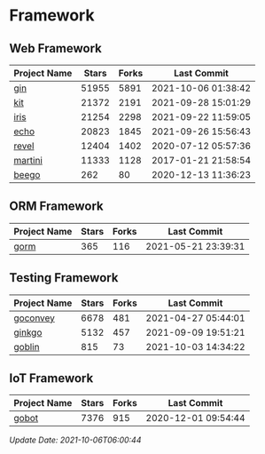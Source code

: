 # Framework

## Web Framework
| Project Name | Stars | Forks | Last Commit |
| ------------ | ----- | ----- | ----------- |
| [gin](https://github.com/gin-gonic/gin) | 51955 | 5891 | 2021-10-06 01:38:42 |
| [kit](https://github.com/go-kit/kit) | 21372 | 2191 | 2021-09-28 15:01:29 |
| [iris](https://github.com/kataras/iris) | 21254 | 2298 | 2021-09-22 11:59:05 |
| [echo](https://github.com/labstack/echo) | 20823 | 1845 | 2021-09-26 15:56:43 |
| [revel](https://github.com/revel/revel) | 12404 | 1402 | 2020-07-12 05:57:36 |
| [martini](https://github.com/go-martini/martini) | 11333 | 1128 | 2017-01-21 21:58:54 |
| [beego](https://github.com/astaxie/beego) | 262 | 80 | 2020-12-13 11:36:23 |

## ORM Framework
| Project Name | Stars | Forks | Last Commit |
| ------------ | ----- | ----- | ----------- |
| [gorm](https://github.com/jinzhu/gorm) | 365 | 116 | 2021-05-21 23:39:31 |

## Testing Framework
| Project Name | Stars | Forks | Last Commit |
| ------------ | ----- | ----- | ----------- |
| [goconvey](https://github.com/smartystreets/goconvey) | 6678 | 481 | 2021-04-27 05:44:01 |
| [ginkgo](https://github.com/onsi/ginkgo) | 5132 | 457 | 2021-09-09 19:51:21 |
| [goblin](https://github.com/franela/goblin) | 815 | 73 | 2021-10-03 14:34:22 |

## IoT Framework
| Project Name | Stars | Forks | Last Commit |
| ------------ | ----- | ----- | ----------- |
| [gobot](https://github.com/hybridgroup/gobot) | 7376 | 915 | 2020-12-01 09:54:44 |

*Update Date: 2021-10-06T06:00:44*
